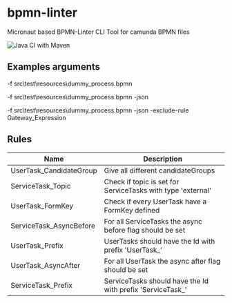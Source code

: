 # bpmn-linter
Micronaut based BPMN-Linter CLI Tool for camunda BPMN files

![Java CI with Maven](https://github.com/silvanbrenner/bpmn-linter/workflows/Java%20CI%20with%20Maven/badge.svg?branch=main)


## Examples arguments

-f src\test\resources\dummy_process.bpmn

-f src\test\resources\dummy_process.bpmn -json

-f src\test\resources\dummy_process.bpmn -json -exclude-rule Gateway_Expression

## Rules

| Name                      | Description |
|---------------------------|-------------|
| UserTask_CandidateGroup   | Give all different candidateGroups |
| ServiceTask_Topic         | Check if topic is set for ServiceTasks with type 'external' |
| UserTask_FormKey          | Check if every UserTask have a FormKey defined |
| ServiceTask_AsyncBefore   | For all ServiceTasks the async before flag should be set|
| UserTask_Prefix           | UserTasks should have the Id with prefix 'UserTask_'|
| UserTask_AsyncAfter       | For all UserTask the async after flag should be set |
| ServiceTask_Prefix        | ServiceTasks should have the Id with prefix 'ServiceTask_' |
